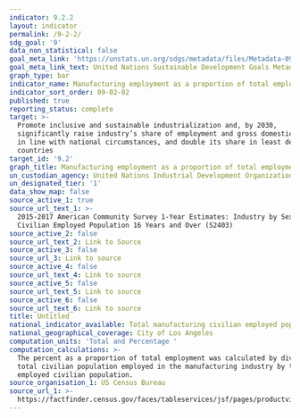 ```yaml
---
indicator: 9.2.2
layout: indicator
permalink: /9-2-2/
sdg_goal: '9'
data_non_statistical: false
goal_meta_link: 'https://unstats.un.org/sdgs/metadata/files/Metadata-09-02-02.pdf '
goal_meta_link_text: United Nations Sustainable Development Goals Metadata (PDF 323 KB)
graph_type: bar
indicator_name: Manufacturing employment as a proportion of total employment
indicator_sort_order: 09-02-02
published: true
reporting_status: complete
target: >-
  Promote inclusive and sustainable industrialization and, by 2030,
  significantly raise industry’s share of employment and gross domestic product,
  in line with national circumstances, and double its share in least developed
  countries
target_id: '9.2'
graph_title: Manufacturing employment as a proportion of total employment
un_custodian_agency: United Nations Industrial Development Organization (UNIDO)
un_designated_tier: '1'
data_show_map: false
source_active_1: true
source_url_text_1: >-
  2015-2017 American Community Survey 1-Year Estimates: Industry by Sex for the
  Civilian Employed Population 16 Years and Over (S2403)
source_active_2: false
source_url_text_2: Link to Source
source_active_3: false
source_url_3: Link to source
source_active_4: false
source_url_text_4: Link to source
source_active_5: false
source_url_text_5: Link to source
source_active_6: false
source_url_text_6: Link to source
title: Untitled
national_indicator_available: Total manufacturing civilian employed population
national_geographical_coverage: City of Los Angeles
computation_units: 'Total and Percentage '
computation_calculations: >-
  The percent as a proportion of total employment was calculated by dividing the
  total civilian population employed in the manufacturing industry by the total
  employed civilian population. 
source_organisation_1: US Census Bureau
source_url_1: >-
  https://factfinder.census.gov/faces/tableservices/jsf/pages/productview.xhtml?src=CF
---
```


